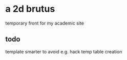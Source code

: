 # a 2d brutus

temporary front for my academic site

## todo

template smarter to avoid e.g. hack temp table creation
